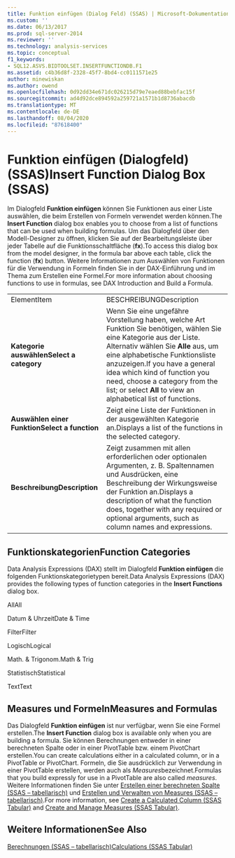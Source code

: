 ```yaml
---
title: Funktion einfügen (Dialog Feld) (SSAS) | Microsoft-Dokumentation
ms.custom: ''
ms.date: 06/13/2017
ms.prod: sql-server-2014
ms.reviewer: ''
ms.technology: analysis-services
ms.topic: conceptual
f1_keywords:
- SQL12.ASVS.BIDTOOLSET.INSERTFUNCTIONDB.F1
ms.assetid: c4b36d8f-2328-45f7-8bd4-cc0111571e25
author: minewiskan
ms.author: owend
ms.openlocfilehash: 0d92dd34e671dc026215d79e7eaed88bebfac15f
ms.sourcegitcommit: ad4d92dce894592a259721a1571b1d8736abacdb
ms.translationtype: MT
ms.contentlocale: de-DE
ms.lasthandoff: 08/04/2020
ms.locfileid: "87618400"
---
```

# <a name="insert-function-dialog-box-ssas"></a><span data-ttu-id="023c5-102">Funktion einfügen (Dialogfeld) (SSAS)</span><span class="sxs-lookup"><span data-stu-id="023c5-102">Insert Function Dialog Box (SSAS)</span></span>
  <span data-ttu-id="023c5-103">Im Dialogfeld **Funktion einfügen** können Sie Funktionen aus einer Liste auswählen, die beim Erstellen von Formeln verwendet werden können.</span><span class="sxs-lookup"><span data-stu-id="023c5-103">The **Insert Function** dialog box enables you to choose from a list of functions that can be used when building formulas.</span></span> <span data-ttu-id="023c5-104">Um das Dialogfeld über den Modell-Designer zu öffnen, klicken Sie auf der Bearbeitungsleiste über jeder Tabelle auf die Funktionsschaltfläche (**fx**).</span><span class="sxs-lookup"><span data-stu-id="023c5-104">To access this dialog box from the model designer, in the formula bar above each table, click the function (**fx**) button.</span></span> <span data-ttu-id="023c5-105">Weitere Informationen zum Auswählen von Funktionen für die Verwendung in Formeln finden Sie in der DAX-Einführung und im Thema zum Erstellen eine Formel.</span><span class="sxs-lookup"><span data-stu-id="023c5-105">For more information about choosing functions to use in formulas, see DAX Introduction and Build a Formula.</span></span>  
  
|||  
|-|-|  
|<span data-ttu-id="023c5-106">Element</span><span class="sxs-lookup"><span data-stu-id="023c5-106">Item</span></span>|<span data-ttu-id="023c5-107">BESCHREIBUNG</span><span class="sxs-lookup"><span data-stu-id="023c5-107">Description</span></span>|  
|<span data-ttu-id="023c5-108">**Kategorie auswählen**</span><span class="sxs-lookup"><span data-stu-id="023c5-108">**Select a category**</span></span>|<span data-ttu-id="023c5-109">Wenn Sie eine ungefähre Vorstellung haben, welche Art Funktion Sie benötigen, wählen Sie eine Kategorie aus der Liste. Alternativ wählen Sie **Alle** aus, um eine alphabetische Funktionsliste anzuzeigen.</span><span class="sxs-lookup"><span data-stu-id="023c5-109">If you have a general idea which kind of function you need, choose a category from the list; or select **All** to view an alphabetical list of functions.</span></span>|  
|<span data-ttu-id="023c5-110">**Auswählen einer Funktion**</span><span class="sxs-lookup"><span data-stu-id="023c5-110">**Select a function**</span></span>|<span data-ttu-id="023c5-111">Zeigt eine Liste der Funktionen in der ausgewählten Kategorie an.</span><span class="sxs-lookup"><span data-stu-id="023c5-111">Displays a list of the functions in the selected category.</span></span>|  
|<span data-ttu-id="023c5-112">**Beschreibung**</span><span class="sxs-lookup"><span data-stu-id="023c5-112">**Description**</span></span>|<span data-ttu-id="023c5-113">Zeigt zusammen mit allen erforderlichen oder optionalen Argumenten, z. B. Spaltennamen und Ausdrücken, eine Beschreibung der Wirkungsweise der Funktion an.</span><span class="sxs-lookup"><span data-stu-id="023c5-113">Displays a description of what the function does, together with any required or optional arguments, such as column names and expressions.</span></span>|  
  
## <a name="function-categories"></a><span data-ttu-id="023c5-114">Funktionskategorien</span><span class="sxs-lookup"><span data-stu-id="023c5-114">Function Categories</span></span>  
 <span data-ttu-id="023c5-115">Data Analysis Expressions (DAX) stellt im Dialogfeld **Funktion einfügen** die folgenden Funktionskategorietypen bereit.</span><span class="sxs-lookup"><span data-stu-id="023c5-115">Data Analysis Expressions (DAX) provides the following types of function categories in the **Insert Functions** dialog box.</span></span>  
  
 <span data-ttu-id="023c5-116">All</span><span class="sxs-lookup"><span data-stu-id="023c5-116">All</span></span>  
  
 <span data-ttu-id="023c5-117">Datum & Uhrzeit</span><span class="sxs-lookup"><span data-stu-id="023c5-117">Date & Time</span></span>  
  
 <span data-ttu-id="023c5-118">Filter</span><span class="sxs-lookup"><span data-stu-id="023c5-118">Filter</span></span>  
  
 <span data-ttu-id="023c5-119">Logisch</span><span class="sxs-lookup"><span data-stu-id="023c5-119">Logical</span></span>  
  
 <span data-ttu-id="023c5-120">Math. & Trigonom.</span><span class="sxs-lookup"><span data-stu-id="023c5-120">Math & Trig</span></span>  
  
 <span data-ttu-id="023c5-121">Statistisch</span><span class="sxs-lookup"><span data-stu-id="023c5-121">Statistical</span></span>  
  
 <span data-ttu-id="023c5-122">Text</span><span class="sxs-lookup"><span data-stu-id="023c5-122">Text</span></span>  
  
## <a name="measures-and-formulas"></a><span data-ttu-id="023c5-123">Measures und Formeln</span><span class="sxs-lookup"><span data-stu-id="023c5-123">Measures and Formulas</span></span>  
 <span data-ttu-id="023c5-124">Das Dialogfeld **Funktion einfügen** ist nur verfügbar, wenn Sie eine Formel erstellen.</span><span class="sxs-lookup"><span data-stu-id="023c5-124">The **Insert Function** dialog box is available only when you are building a formula.</span></span> <span data-ttu-id="023c5-125">Sie können Berechnungen entweder in einer berechneten Spalte oder in einer PivotTable bzw. einem PivotChart erstellen.</span><span class="sxs-lookup"><span data-stu-id="023c5-125">You can create calculations either in a calculated column, or in a PivotTable or PivotChart.</span></span> <span data-ttu-id="023c5-126">Formeln, die Sie ausdrücklich zur Verwendung in einer PivotTable erstellen, werden auch als *Measures*bezeichnet.</span><span class="sxs-lookup"><span data-stu-id="023c5-126">Formulas that you build expressly for use in a PivotTable are also called *measures*.</span></span> <span data-ttu-id="023c5-127">Weitere Informationen finden Sie unter [Erstellen einer berechneten Spalte &#40;SSAS – tabellarisch&#41;](tabular-models/ssas-calculated-columns-create-a-calculated-column.md) und [Erstellen und Verwalten von Measures &#40;SSAS – tabellarisch&#41;](tabular-models/measures-ssas-tabular.md).</span><span class="sxs-lookup"><span data-stu-id="023c5-127">For more information, see [Create a Calculated Column &#40;SSAS Tabular&#41;](tabular-models/ssas-calculated-columns-create-a-calculated-column.md) and [Create and Manage Measures &#40;SSAS Tabular&#41;](tabular-models/measures-ssas-tabular.md).</span></span>  
  
## <a name="see-also"></a><span data-ttu-id="023c5-128">Weitere Informationen</span><span class="sxs-lookup"><span data-stu-id="023c5-128">See Also</span></span>  
 [<span data-ttu-id="023c5-129">Berechnungen &#40;SSAS – tabellarisch&#41;</span><span class="sxs-lookup"><span data-stu-id="023c5-129">Calculations &#40;SSAS Tabular&#41;</span></span>](tabular-models/calculations-ssas-tabular.md)  
  
  
